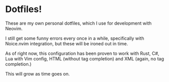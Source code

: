 # Dotfiles!

These are my own personal dotfiles, which I use for development with Neovim.

I still get some funny errors every once in a while, specifically with Noice.nvim integration, but these will be ironed out in time.

As of right now, this configuration has been proven to work with Rust, C#, Lua with Vim config, HTML (without tag completion) and XML (again, no tag completion.)

This will grow as time goes on.
